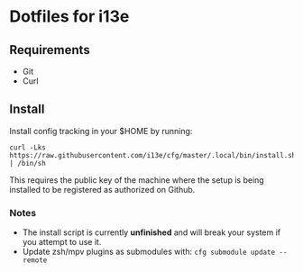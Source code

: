 # Dotfiles for i13e

## Requirements

- Git
- Curl

## Install

Install config tracking in your $HOME by running:

    curl -Lks https://raw.githubusercontent.com/i13e/cfg/master/.local/bin/install.sh | /bin/sh

This requires the public key of the machine where the setup is being
installed to be registered as authorized on Github.

### Notes

- The install script is currently **unfinished** and will break your system if you attempt to use it.
- Update zsh/mpv plugins as submodules with: `cfg submodule update --remote`
